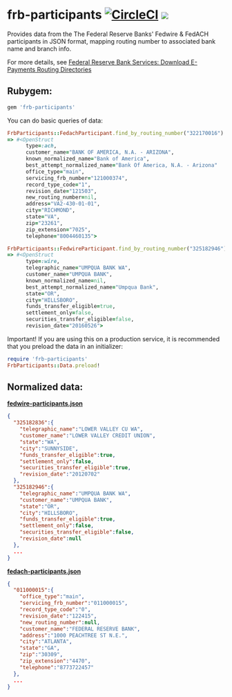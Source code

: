 # frb-participants [![CircleCI](https://circleci.com/gh/wealthsimple/frb-participants.svg?style=svg)](https://circleci.com/gh/wealthsimple/frb-participants) [![](https://img.shields.io/gem/v/frb-participants.svg)](https://rubygems.org/gems/frb-participants)

Provides data from the The Federal Reserve Banks' Fedwire & FedACH participants in JSON format, mapping routing number to associated bank name and branch info.

For more details, see [Federal Reserve Bank Services: Download E-Payments Routing Directories](https://www.frbservices.org/EPaymentsDirectory/download.html)

## Rubygem:

```ruby
gem 'frb-participants'
```

You can do basic queries of data:

```ruby
FrbParticipants::FedachParticipant.find_by_routing_number("322170016")
=> #<OpenStruct
      type=:ach,
      customer_name="BANK OF AMERICA, N.A. - ARIZONA",
      known_normalized_name="Bank of America",
      best_attempt_normalized_name="Bank Of America, N.A. - Arizona"
      office_type="main",
      servicing_frb_number="121000374",
      record_type_code="1",
      revision_date="121503",
      new_routing_number=nil,
      address="VA2-430-01-01",
      city="RICHMOND",
      state="VA",
      zip="23261",
      zip_extension="7025",
      telephone="8004460135">
```

```ruby
FrbParticipants::FedwireParticipant.find_by_routing_number("325182946")
=> #<OpenStruct
      type=:wire,
      telegraphic_name="UMPQUA BANK WA",
      customer_name="UMPQUA BANK",
      known_normalized_name=nil,
      best_attempt_normalized_name="Umpqua Bank",
      state="OR",
      city="HILLSBORO",
      funds_transfer_eligible=true,
      settlement_only=false,
      securities_transfer_eligible=false,
      revision_date="20160526">
```

Important! If you are using this on a production service, it is recommended that you preload the data in an initializer:

```ruby
require 'frb-participants'
FrbParticipants::Data.preload!
```

## Normalized data:

 **[fedwire-participants.json](https://github.com/wealthsimple/frb-participants/blob/master/data/fedwire-participants.json)**

```json
{
  "325182836":{
    "telegraphic_name":"LOWER VALLEY CU WA",
    "customer_name":"LOWER VALLEY CREDIT UNION",
    "state":"WA",
    "city":"SUNNYSIDE",
    "funds_transfer_eligible":true,
    "settlement_only":false,
    "securities_transfer_eligible":true,
    "revision_date":"20120702"
  },
  "325182946":{
    "telegraphic_name":"UMPQUA BANK WA",
    "customer_name":"UMPQUA BANK",
    "state":"OR",
    "city":"HILLSBORO",
    "funds_transfer_eligible":true,
    "settlement_only":false,
    "securities_transfer_eligible":false,
    "revision_date":null
  },
  ...
}
```

 **[fedach-participants.json](https://github.com/wealthsimple/frb-participants/blob/master/data/fedach-participants.json)**

```json
{
  "011000015":{
    "office_type":"main",
    "servicing_frb_number":"011000015",
    "record_type_code":"0",
    "revision_date":"122415",
    "new_routing_number":null,
    "customer_name":"FEDERAL RESERVE BANK",
    "address":"1000 PEACHTREE ST N.E.",
    "city":"ATLANTA",
    "state":"GA",
    "zip":"30309",
    "zip_extension":"4470",
    "telephone":"8773722457"
  },
  ...
}
```
